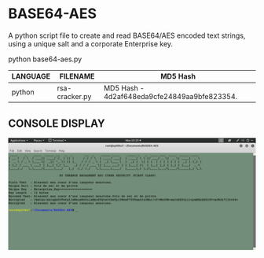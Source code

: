 # BASE64-AES
A python script file to create and read BASE64/AES encoded text strings, using a unique salt and a corporate Enterprise key.

python base64-aes.py

| LANGUAGE | FILENAME | MD5 Hash |
|------    |------    | -------  |
| python | rsa-cracker.py | MD5 Hash - 4d2af648eda9cfe24849aa9bfe823354. |

## CONSOLE DISPLAY
![Screenshot](picture1.png)
